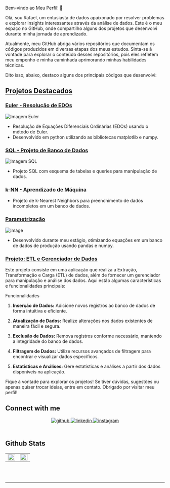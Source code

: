 Bem-vindo ao Meu Perfil! 👋

Olá, sou Rafael, um entusiasta de dados apaixonado por resolver problemas e explorar insights interessantes através da análise de dados. Este é o meu espaço no GitHub, onde compartilho alguns dos projetos que desenvolvi durante minha jornada de aprendizado.

Atualmente, meu GitHub abriga vários repositórios que documentam os códigos produzidos em diversas etapas dos meus estudos. Sinta-se à vontade para explorar o conteúdo desses repositórios, pois eles refletem meu empenho e minha caminhada aprimorando minhas habilidades técnicas.

Dito isso, abaixo, destaco alguns dos principais códigos que desenvolvi:


## [Projetos Destacados](https://github.com/RafaelGuisso/Portfolio/tree/main)

### [Euler - Resolução de EDOs](https://github.com/RafaelGuisso/Portfolio/blob/main/Euler.ipynb)
![Imagem Euler](https://github.com/RafaelGuisso/Portfolio/assets/108840079/33c1e7d9-3390-4bc5-a909-c0dce27898d3)
- Resolução de Equações Diferenciais Ordinárias (EDOs) usando o método de Euler.
- Desenvolvido em python utilizando as bibliotecas matplotlib e numpy.

### [SQL - Projeto de Banco de Dados](https://github.com/RafaelGuisso/Portfolio/tree/main/SQL)
![Imagem SQL](https://github.com/RafaelGuisso/Portfolio/assets/108840079/31299069-6eab-4c5d-a353-b2077e914564)
- Projeto SQL com esquema de tabelas e queries para manipulação de dados.

### [k-NN - Aprendizado de Máquina](https://github.com/RafaelGuisso/Portfolio/blob/main/knn_rafael.py)
- Projeto de k-Nearest Neighbors para preenchimento de dados incompletos em um banco de dados.

### [Parametrização](https://github.com/RafaelGuisso/Portfolio/blob/main/parameterization.ipynb)
![image](https://github.com/RafaelGuisso/rafaelguisso/assets/108840079/2b7c283a-f628-4f91-9d2e-a4412a60f0b5)
- Desenvolvido durante meu estágio, otimizando equações em um banco de dados de produção usando pandas e numpy.

### [Projeto: ETL e Gerenciador de Dados](https://github.com/RafaelGuisso/Portfolio/tree/main/ETL)

Este projeto consiste em uma aplicação que realiza a Extração, Transformação e Carga (ETL) de dados, além de fornecer um gerenciador para manipulação e análise dos dados. Aqui estão algumas características e funcionalidades principais:

 Funcionalidades

1. **Inserção de Dados:** Adicione novos registros ao banco de dados de forma intuitiva e eficiente.

2. **Atualização de Dados:** Realize alterações nos dados existentes de maneira fácil e segura.

3. **Exclusão de Dados:** Remova registros conforme necessário, mantendo a integridade do banco de dados.

4. **Filtragem de Dados:** Utilize recursos avançados de filtragem para encontrar e visualizar dados específicos.

5. **Estatísticas e Análises:** Gere estatísticas e análises a partir dos dados disponíveis na aplicação.


Fique à vontade para explorar os projetos! Se tiver dúvidas, sugestões ou apenas quiser trocar ideias, entre em contato. Obrigado por visitar meu perfil!




## Connect with me  
<div align="center">
<a href="https://github.com/RafaelGuisso" target="_blank">
<img src=https://img.shields.io/badge/github-%2324292e.svg?&style=for-the-badge&logo=github&logoColor=white alt=github style="margin-bottom: 5px;" />
</a>
<a href="https://linkedin.com/in/https://www.linkedin.com/in/rafael-guisso-gomes-376450ab/" target="_blank">
<img src=https://img.shields.io/badge/linkedin-%231E77B5.svg?&style=for-the-badge&logo=linkedin&logoColor=white alt=linkedin style="margin-bottom: 5px;" />
</a>
<a href="https://instagram.com/rafaelguisso" target="_blank">
<img src=https://img.shields.io/badge/instagram-%23000000.svg?&style=for-the-badge&logo=instagram&logoColor=white alt=instagram style="margin-bottom: 5px;" />
</a>  
</div>  
  

<br/>  


## Github Stats  
<table><tr><td valign="top" width="50%">

<img src="https://github-readme-stats.vercel.app/api?username=RafaelGuisso&show_icons=true&count_private=true&hide_border=true&theme=highcontrast" align="left" style="width: 100%" />

</td><td valign="top" width="50%">

<img src="https://github-readme-stats.vercel.app/api/top-langs/?username=RafaelGuisso&hide_border=true&layout=compact&theme=highcontrast" align="left" style="width: 100%" />

</td></tr></table>  


<br/>  



<br />

----
